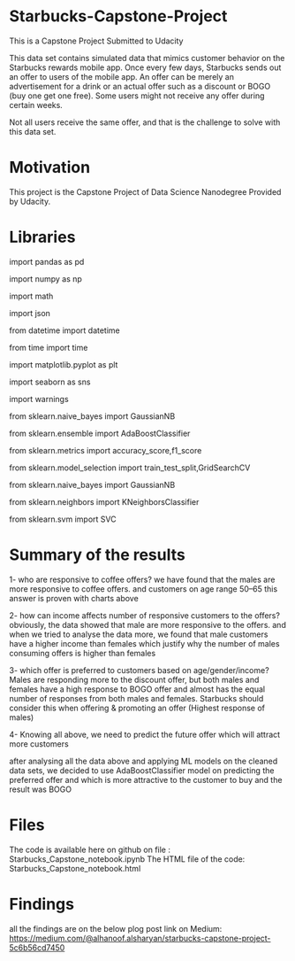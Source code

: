 # Starbucks-Capstone-Project
This is a Capstone Project Submitted to Udacity

This data set contains simulated data that mimics customer behavior on the Starbucks rewards mobile app. Once every few days, Starbucks sends out an offer to users of the mobile app. An offer can be merely an advertisement for a drink or an actual offer such as a discount or BOGO (buy one get one free). Some users might not receive any offer during certain weeks.

Not all users receive the same offer, and that is the challenge to solve with this data set.


# Motivation

This project is the Capstone Project of Data Science Nanodegree Provided by Udacity. 

# Libraries

import pandas as pd

import numpy as np

import math

import json

from datetime import datetime

from time import time

import matplotlib.pyplot as plt

import seaborn as sns

import warnings

from sklearn.naive_bayes import GaussianNB

from sklearn.ensemble import AdaBoostClassifier

from sklearn.metrics import accuracy_score,f1_score

from sklearn.model_selection import train_test_split,GridSearchCV

from sklearn.naive_bayes import GaussianNB

from sklearn.neighbors import KNeighborsClassifier

from sklearn.svm import SVC

# Summary of the results
1- who are responsive to coffee offers?
we have found that the males are more responsive to coffee offers. and customers on age range 50–65 this answer is proven with charts above

2- how can income affects number of responsive customers to the offers?
obviously, the data showed that male are more responsive to the offers. and when we tried to analyse the data more, we found that male customers have a higher income than females which justify why the number of males consuming offers is higher than females

3- which offer is preferred to customers based on age/gender/income?
Males are responding more to the discount offer, but both males and females have a high response to BOGO offer and almost has the equal number of responses from both males and females. Starbucks should consider this when offering & promoting an offer (Highest response of males)

4- Knowing all above, we need to predict the future offer which will attract more customers

after analysing all the data above and applying ML models on the cleaned data sets, we decided to use AdaBoostClassifier model on predicting the preferred offer and which is more attractive to the customer to buy and the result was BOGO

# Files 

The code is available here on github on file : Starbucks_Capstone_notebook.ipynb
The HTML file of the code: Starbucks_Capstone_notebook.html

# Findings

all the findings are on the below plog post link on Medium:
https://medium.com/@alhanoof.alsharyan/starbucks-capstone-project-5c6b56cd7450


